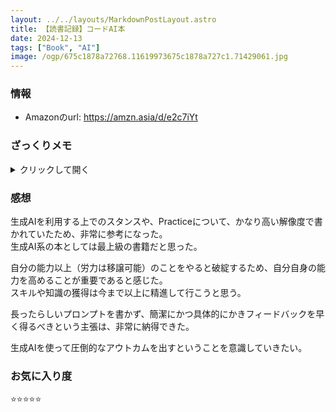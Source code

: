 ```yaml
---
layout: ../../layouts/MarkdownPostLayout.astro
title: 【読書記録】コードAI本
date: 2024-12-13
tags: ["Book", "AI"]
image: /ogp/675c1878a72768.11619973675c1878a727c1.71429061.jpg
---
```


### 情報
- Amazonのurl: https://amzn.asia/d/e2c7iYt

### ざっくりメモ
<details>
<summary>クリックして開く</summary>

「AIへの理解を深め、AIから効果的に情報を引き出す能力全般を高めること」を目指した本。

[Prompt Engineering Guide](https://www.promptingguide.ai/jp) は必見。

### プロンプト作成時に意識すること
**以下の3点は備えている必要がある**
- 意図: 求めるもの、やってほしいこと
- コンテンツ: 求めるものの具体的な情報
- コンテキスト: 背景、伝える情報

#### Practice
- **条件などは箇条書きで書くといい。**
- **後出しでAIに対して禁止事項を伝える。**
    - 禁止事項は、AIのフィードバックにより思いつくものなので、最初から禁止事項を伝えるのはむずかしい。
- 基本的にはシンプルなプロンプトで十分
- 専門性を引き出すロールプレイ
        - `あなたはRuby on Railsのエキスパートです`
        - あまりにも抽象的なロール設定や不要なキャラクター設定は避けるべき
            - 無駄な設定も避ける
    - 即席ロールプレイ
        ```
        Me: Pythonでhttpサーバーを起動してindex.htmlを表示する方法は？
        Python Expert: 
        ```
        ```
        Q: vimのコマンドで、HTMLタグを全部消す方法は？
        A: 
        ```
    - Few-shot プロンプティング
        - 少数の例示から新しいタスクを素早く理解させ実行させる手法
        ```
        以下をもとにPythonのモデルクラスを生成する

        json:
            [
                {
                    "listing_id": "RNS123",
                    "name: "Yotsuya Apartement,
                    "rent": 100000,
                    "apartment_area": 30,
                    "location": "Yotsuya, Tokyo",
                }
            ]
        ```
        - 提供サンプルの質が勝負
    - Zero-shotプロンプティング
    - 英語と日本語の使い分け
        - 英語: より高い性能
        - 日本語: より早いイテレーション
    - 文脈分離のための区切り文字
        - Markdown形式で記述する

#### プロンプト修正戦略
- 言い換え
- スコープ拡大
- スコープ縮小
- より簡単なターゲット設定
- 言語モデルのパラメータ再調整
- 約束を破るAIの対応強化
    - より具体的な制約を追加する
    - 文字フォーマットで強調する
    - 制約を繰り返す
    - 別の言い方で同じ制約を追加する

###　対話型AIツール
AIには必要な情報だけを提供することが重要で、不要な情報は精度低下の原因となります。

| 種別        | キーワード   | 概要                                           |
| :--------: | :--------: | :-------------------------------------------: |
| エージェント | @workspace | 現在のワークスペースをチャットの文脈に置く           |
| エージェント | @terminal  | エディターに統合されたターミナルをチャットの文脈に置く |
| スラッシュコマンド | /tests | 選択したコードのユニットテストを作成します。         |
| スラッシュコマンド | /fix   | 選択したコードの問題を修正を提案。                  |
| スラッシュコマンド | /explain | 選択したコードを説明。                          |
| コンテキスト変数 | #file | 特定のファイルをコンテキストとして含める。              |
| コンテキスト変数 | #selection | エディターでの選択箇所の参照。                   |
| コンテキスト変数 | #terminalSelection | ターミナルでの選択箇所の参照。           |
</details>

### 感想
生成AIを利用する上でのスタンスや、Practiceについて、かなり高い解像度で書かれていたため、非常に参考になった。<br>
生成AI系の本としては最上級の書籍だと思った。

自分の能力以上（労力は移譲可能）のことをやると破綻するため、自分自身の能力を高めることが重要であると感じた。<br>
スキルや知識の獲得は今まで以上に精進して行こうと思う。

長ったらしいプロンプトを書かず、簡潔にかつ具体的にかきフィードバックを早く得るべきという主張は、非常に納得できた。

生成AIを使って圧倒的なアウトカムを出すということを意識していきたい。

### お気に入り度
⭐️⭐️⭐️⭐️⭐️